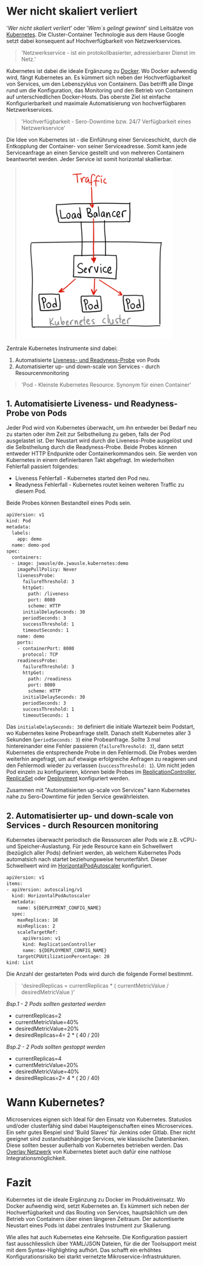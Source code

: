 # Wer nicht skaliert verliert

'_Wer nicht skaliert verliert_' oder '_Wem`s gelingt gewinnt_' sind Leitsätze von [Kubernetes](https://kubernetes.io/docs/concepts/). Die Cluster-Container Technologie aus dem Hause Google setzt dabei konsequent auf Hochverfügbarkeit von Netzwerkservices.


>  'Netzwerkservice - ist ein protokollbasierter, adressierbarer Dienst im Netz.'

Kubernetes ist dabei die ideale Ergänzung zu [Docker](https://www.docker.com/). Wo Docker aufwendig wird, fängt Kubernetes an. Es kümmert sich neben der Hochverfügbarkeit von Services, um den Lebenszyklus von Containern. Das betrifft alle Dinge rund um die Konfiguration, das Monitoring und den Betrieb von Containern auf unterschiedlichen Docker-Hosts. Das oberste Ziel ist einfache Konfigurierbarkeit und maximale Automatisierung von hochverfügbaren Netzwerkservices.

>  'Hochverfügbarkeit - Sero-Downtime bzw. 24/7 Verfügbarkeit eines Netzwerkservice'

Die Idee von Kubernetes ist - die Einführung einer Serviceschicht, durch die Entkopplung der Container- von seiner Serviceadresse. Somit kann jede Serviceanfrage an einen Service gestellt und von mehreren Containern beantwortet werden. Jeder Service ist somit horizontal skallierbar.

> <img src="doc/kubernetes-service.png" alt="drawing" style="width:400px;"/>

Zentrale Kubernetes Instrumente sind dabei:

1. Automatisierte [Liveness- und Readyness-Probe](https://kubernetes.io/docs/tasks/configure-pod-container/configure-liveness-readiness-probes/) von Pods
2. Automatisierter up- und down-scale von Services - durch Resourcenmonitoring

> 'Pod - Kleinste Kubernetes Resource. Synonym für einen Container'

## 1. Automatisierte Liveness- und Readyness-Probe von Pods

Jeder Pod wird von Kubernetes überwacht, um ihn entweder bei Bedarf neu zu starten oder ihm Zeit zur Selbstheilung zu geben, falls der Pod ausgelastet ist. Der Neustart wird durch die Liveness-Probe ausgelöst und die Selbstheilung durch die Readyness-Probe. Beide Probes können entweder HTTP Endpunkte oder Containerkommandos sein. Sie werden von Kubernetes in einem definierbaren Takt abgefragt. Im wiederholten Fehlerfall passiert folgendes:

* Liveness Fehlerfall - Kubernetes started den Pod neu.
* Readyness Fehlerfall - Kubernetes routet keinen weiteren Traffic zu diesem Pod.

Beide Probes können Bestandteil eines Pods sein.

```
apiVersion: v1
kind: Pod
metadata:
  labels:
    app: demo
  name: demo-pod
spec:
  containers:
  - image: jwausle/de.jwausle.kubernetes:demo
    imagePullPolicy: Never
    livenessProbe:
      failureThreshold: 3
      httpGet:
        path: /liveness
        port: 8080
        scheme: HTTP
      initialDelaySeconds: 30
      periodSeconds: 3
      successThreshold: 1
      timeoutSeconds: 1
    name: demo
    ports:
    - containerPort: 8080
      protocol: TCP
    readinessProbe:
      failureThreshold: 3
      httpGet:
        path: /readiness
        port: 8080
        scheme: HTTP
      initialDelaySeconds: 30
      periodSeconds: 3
      successThreshold: 1
      timeoutSeconds: 1
```

Das `initialeDelaySeconds: 30` definiert die initiale Wartezeit beim Podstart, wo Kubernetes keine Probeanfrage stellt. Danach stellt Kubernetes aller 3 Sekunden (`periodSeconds: 3`) eine Probeanfrage. Sollte 3 mal hintereinander eine Fehler passieren (`failureThreshold: 3`), dann setzt Kubernetes die entsprechende Probe in den Fehlermodi. Die Probes werden weiterhin angefragt, um auf etwaige erfolgreiche Anfragen zu reagieren und den Fehlermodi wieder zu verlassen (`successThreshold: 1`). Um nicht jeden Pod einzeln zu konfigurieren, können beide Probes im [ReplicationController](https://kubernetes.io/docs/concepts/workloads/controllers/replicationcontroller/), [ReplicaSet](https://kubernetes.io/docs/concepts/workloads/controllers/replicaset/) oder [Deployment](https://kubernetes.io/docs/concepts/workloads/controllers/deployment/) konfiguriert werden.

Zusammen mit "Automatisierten up-scale von Services" kann Kubernetes nahe zu Sero-Downtime für jeden Service gewährleisten.

## 2. Automatisierter up- und down-scale von Services - durch Resourcen monitoring

Kubernetes überwacht periodisch die Ressourcen aller Pods wie z.B. vCPU- und Speicher-Auslastung. Für jede Resource kann ein Schwellwert (bezüglich aller Pods) definiert werden, ab welchem Kubernetes Pods automatsich nach startet beziehungsweise herunterfährt. Dieser Schwellwert wird im [HorizontalPodAutoscaler](https://kubernetes.io/docs/tasks/run-application/horizontal-pod-autoscale/) konfiguriert.

```
apiVersion: v1
items:
- apiVersion: autoscaling/v1
  kind: HorizontalPodAutoscaler
  metadata:
    name: ${DEPLOYMENT_CONFIG_NAME}
  spec:
    maxReplicas: 10
    minReplicas: 2
    scaleTargetRef:
      apiVersion: v1
      kind: ReplicationController
      name: ${DEPLOYMENT_CONFIG_NAME}
    targetCPUUtilizationPercentage: 20
kind: List
```

Die Anzahl der gestarteten Pods wird durch die folgende Formel bestimmt.

>  'desiredReplicas = currentReplicas * ( currentMetricValue / desiredMetricValue )'

_Bsp.1 - 2 Pods sollten gestarted werden_

- currentReplicas=2
- currentMetricValue=40%
- desiredMetricValue=20%
- desiredReplicas=4= 2 * ( 40 / 20)

_Bsp.2 - 2 Pods sollten gestoppt werden_

- currentReplicas=4
- currentMetricValue=20%
- desiredMetricValue=40%
- desiredReplicas=2= 4 * ( 20 / 40)

# Wann Kubernetes?

Microservices eignen sich Ideal für den Einsatz von Kubernetes. Statuslos und/oder clusterfähig sind dabei Haupteigenschaften eines Microservices. Ein sehr gutes Bespiel sind 'Build Slaves' für Jenkins oder Gitlab. Eher nicht geeignet sind zustandsabhängige Services, wie klassische Datenbanken. Diese sollten besser außerhalb von Kubernetes betrieben werden. Das [Overlay Netzwerk](https://github.com/coreos/flannel#flannel) von Kubernetes bietet auch dafür eine nathlose Integrationsmöglichkeit.

# Fazit

Kubernetes ist die ideale Ergänzung zu Docker im Produktiveinsatz. Wo Docker aufwendig wird, setzt Kubernetes an. Es kümmert sich neben der Hochverfügbarkeit und das Routing von Services, hauptsächlich um den Betrieb von Containern über einen längeren Zeitraum. Der automtiserte Neustart eines Pods ist dabei zentrales Instrument zur Skalierung.

Wie alles hat auch Kubernetes eine Kehrseite. Die Konfiguration passiert fast ausschliesslich über YAML/JSON Dateien, für die der Toolsupport meist mit dem Syntax-Highlighting aufhört. Das schafft ein erhöhtes Konfigurationsrisiko bei starkt vernetzte Mikroservice-Infrastrukturen.
